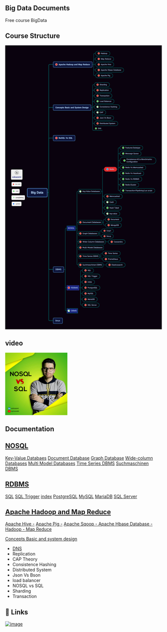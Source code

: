 
## Big Data Documents

Free course BigData

## Course Structure 
![structure](https://github.com/eskazemi/Big-Data/blob/main/structure.png)
## video
<img src="https://github.com/eskazemi/Big-Data/blob/main/IMG_20210924_204717_719.JPG" alt="drawing" width="200"/>

## Documentation

[NOSQL](https://linktodocumentation)
-
[Key-Value Databaes](https://github.com/eskazemi/Big-data-with-the-Dovops-approach/tree/main/Documents/NoSQL/Key-Value%20Databases)
[Document Database]()
[Graph Database]()
[Wide-column Databases]()
[Multi Model Databases]()
[Time Series DBMS]()
[Suchmaschinen DBMS]()

[RDBMS](https://linktodocumentation)
-
[SQL](https://linktodocumentation)
[SQL Trigger](https://linktodocumentation)
[index](https://linktodocumentation)
[PostgreSQL](https://linktodocumentation)
[MySQL](https://linktodocumentation)
[MariaDB](https://linktodocumentation)
[SQL Server](https://linktodocumentation)

[Apache Hadoop and Map Reduce](https://linktodocumentation)
-
[Apache Hive -]()
[Apache Pig -]()
[Apache Sqoop - ]()
[Apache Hbase Database -]()
[Hadoop - ]()
[Map Reduce]()

[Concepts Basic and system design](https://linktodocumentation)
- [DNS](https://github.com/eskazemi/Big-data-with-the-Dovops-approach/tree/main/Documents/Concepts%20Basic%20and%20System%20Design)
- Replication
- CAP Theory
- Consistence Hashing
- Distributed System
- Json Vs Bson
- load balancer
- NOSQL vs SQL
- Sharding
- Transaction





## 🔗 Links
[![image](https://img.shields.io/badge/LinkedIn-0077B5?style=for-the-badge&logo=linkedin&logoColor=white)](https://www.linkedin.com/in/eskazemi/)

